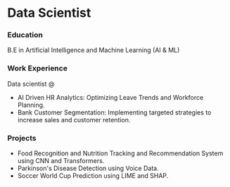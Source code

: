 # Data Scientist

### Education
B.E in Artificial Intelligence and Machine Learning (AI & ML)

### Work Experience
Data scientist @
- AI Driven HR Analytics: Optimizing Leave Trends and Workforce Planning.
- Bank Customer Segmentation: Implementing targeted strategies to increase sales and customer retention. 

### Projects
- Food Recognition and Nutrition Tracking and Recommendation System using CNN and Transformers.
- Parkinson's Disease Detection using Voice Data.
- Soccer World Cup Prediction using LIME and SHAP.
